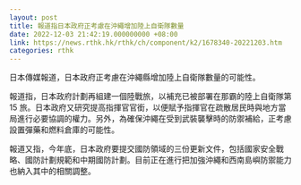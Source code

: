```yaml
---
layout: post
title: 報道指日本政府正考慮在沖繩增加陸上自衛隊數量
date: 2022-12-03 21:42:19.000000000 +08:00
link: https://news.rthk.hk/rthk/ch/component/k2/1678340-20221203.htm
categories: rthk
---
```


日本傳媒報道，日本政府正考慮在沖繩縣增加陸上自衛隊數量的可能性。

報道指，日本政府計劃再組建一個陸戰旅，以補充已被部署在那霸的陸上自衛隊第 15 旅。日本政府又研究提高指揮官官銜，以便賦予指揮官在疏散居民時與地方當局進行必要協調的權力。另外，為確保沖繩在受到武裝襲擊時的防禦補給，正考慮設置彈藥和燃料倉庫的可能性。

報道又指，今年底，日本政府要提交國防領域的三份更新文件，包括國家安全戰略、國防計劃規範和中期國防計劃。目前正在進行把加強沖繩和西南島嶼防禦能力也納入其中的相關調整。
